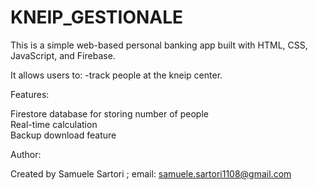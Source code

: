 # KNEIP_GESTIONALE

This is a simple
web-based personal banking app
built with HTML, CSS,
JavaScript, and Firebase.

It allows users to:
-track people at the kneip center.

Features:

Firestore database for storing number of people  
Real-time calculation  
Backup download feature  

Author:

Created by Samuele Sartori
; email: samuele.sartori1108@gmail.com

